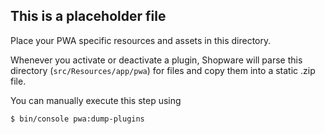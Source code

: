 ## This is a placeholder file

Place your PWA specific resources and assets in this directory.

Whenever you activate or deactivate a plugin, Shopware will parse this directory (`src/Resources/app/pwa`) for files and copy them into a static .zip file.

You can manually execute this step using

```sh
$ bin/console pwa:dump-plugins
```